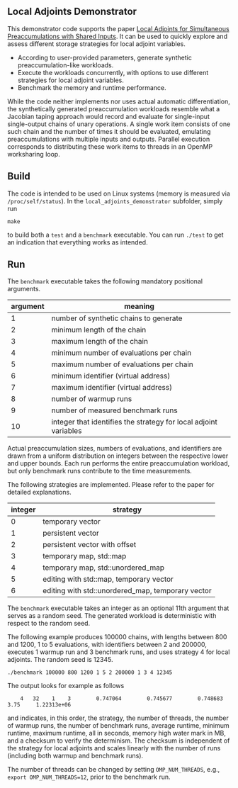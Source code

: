 ## Local Adjoints Demonstrator

This demonstrator code supports the paper [Local Adjoints for Simultaneous Preaccumulations with Shared Inputs](https://arxiv.org/abs/2405.07819). It can be used to quickly explore and assess different storage strategies for local adjoint variables.

- According to user-provided parameters, generate synthetic preaccumulation-like workloads.
- Execute the workloads concurrently, with options to use different strategies for local adjoint variables.
- Benchmark the memory and runtime performance.

While the code neither implements nor uses actual automatic differentiation, the synthetically generated preaccumulation workloads resemble what a Jacobian taping approach would record and evaluate for single-input single-output chains of unary operations. A single work item consists of one such chain and the number of times it should be evaluated, emulating preaccumulations with multiple inputs and outputs. Parallel execution corresponds to distributing these work items to threads in an OpenMP worksharing loop.

## Build 

The code is intended to be used on Linux systems (memory is measured via `/proc/self/status`). In the `local_adjoints_demonstrator` subfolder, simply run

```
make
```

to build both a `test` and a `benchmark` executable. You can run `./test` to get an indication that everything works as intended.

## Run

The `benchmark` executable takes the following mandatory positional arguments.

| argument | meaning |
|-----------|---------|
| 1 | number of synthetic chains to generate |
| 2 | minimum length of the chain |
| 3 | maximum length of the chain |
| 4 | minimum number of evaluations per chain |
| 5 | maximum number of evaluations per chain |
| 6 | minimum identifier (virtual address) |
| 7 | maximum identifier (virtual address) |
| 8 | number of warmup runs |
| 9 | number of measured benchmark runs |
| 10 | integer that identifies the strategy for local adjoint variables |

Actual preaccumulation sizes, numbers of evaluations, and identifiers are drawn from a uniform distribution on integers between the respective lower and upper bounds. Each run performs the entire preaccumulation workload, but only benchmark runs contribute to the time measurements.

The following strategies are implemented. Please refer to the paper for detailed explanations.

| integer | strategy |
|---------|----------|
| 0 | temporary vector |
| 1 | persistent vector |
| 2 | persistent vector with offset |
| 3 | temporary map, std::map |
| 4 | temporary map, std::unordered_map |
| 5 | editing with std::map, temporary vector |
| 6 | editing with std::unordered_map, temporary vector |

The `benchmark` executable takes an integer as an optional 11th argument that serves as a random seed. The generated workload is deterministic with respect to the random seed.

The following example produces 100000 chains, with lengths between 800 and 1200, 1 to 5 evaluations, with identifiers between 2 and 200000, executes 1 warmup run and 3 benchmark runs, and uses strategy 4 for local adjoints. The random seed is 12345.

```
./benchmark 100000 800 1200 1 5 2 200000 1 3 4 12345
```

The output looks for example as follows

```
    4   32    1    3        0.747064        0.745677        0.748683            3.75     1.22313e+06
```

and indicates, in this order, the strategy, the number of threads, the number of warmup runs, the number of benchmark runs, average runtime, minimum runtime, maximum runtime, all in seconds, memory high water mark in MB, and a checksum to verify the determinism. The checksum is independent of the strategy for local adjoints and scales linearly with the number of runs (including both warmup and benchmark runs).

The number of threads can be changed by setting `OMP_NUM_THREADS`, e.g., `export OMP_NUM_THREADS=12`, prior to the benchmark run.


